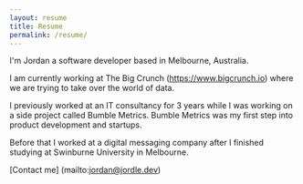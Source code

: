 ```yaml
---
layout: resume
title: Resume
permalink: /resume/
---
```


I'm Jordan a software developer based in Melbourne, Australia.

I am currently working at The Big Crunch (https://www.bigcrunch.io) where we are trying to take over the world of data.

I previously worked at an IT consultancy for 3 years while I was working on a side project called Bumble Metrics. Bumble Metrics was my first step into product development and startups.

Before that I worked at a digital messaging company after I finished studying at Swinburne University in Melbourne.

[Contact me] (mailto:jordan@jordle.dev)